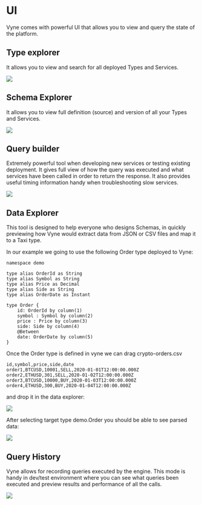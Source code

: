 # UI

Vyne comes with powerful UI that allows you to view and query the state of the platform.

## Type explorer

It allows you to view and search for all deployed Types and Services.

![](../.gitbook/assets/image%20%2829%29.png)

## Schema Explorer

It allows you to view full definition \(source\) and version of all your Types and Services. 

![](../.gitbook/assets/image%20%2820%29.png)

## Query builder

Extremely powerful tool when developing new services or testing existing deployment. It gives full view of how the query was executed and what services have been called in order to return the response. It also provides useful timing information handy when troubleshooting slow services.

![](../.gitbook/assets/image%20%2822%29.png)

## Data Explorer

This tool is designed to help everyone who designs Schemas, in quickly previewing how Vyne would extract data from JSON or CSV files and map it to a Taxi type.

In our example we going to use the following Order type deployed to Vyne:

```text
namespace demo

type alias OrderId as String
type alias Symbol as String
type alias Price as Decimal
type alias Side as String
type alias OrderDate as Instant

type Order {
    id: OrderId by column(1)
    symbol : Symbol by column(2)
    price : Price by column(3)
    side: Side by column(4)
    @Between
    date: OrderDate by column(5)
}

```

Once the Order type is defined in vyne we can drag crypto-orders.csv 

```text
id,symbol,price,side,date
order1,BTCUSD,10001,SELL,2020-01-01T12:00:00.000Z
order2,ETHUSD,301,SELL,2020-01-02T12:00:00.000Z
order3,BTCUSD,10000,BUY,2020-01-03T12:00:00.000Z
order4,ETHUSD,300,BUY,2020-01-04T12:00:00.000Z
```

and drop it in the data explorer:

![](../.gitbook/assets/image%20%2834%29.png)

After selecting target type demo.Order you should be able to see parsed data:

![](../.gitbook/assets/image%20%2827%29.png)

## Query History

Vyne allows for recording queries executed by the engine. This mode is handy in dev/test environment where you can see what queries been executed and preview results and performance of all the calls.

![](../.gitbook/assets/image%20%283%29.png)





